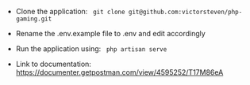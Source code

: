 - Clone the application:
 ``` git clone git@github.com:victorsteven/php-gaming.git```

- Rename the .env.example file to .env and edit accordingly

- Run the application using:
``` php artisan serve```


- Link to documentation:
https://documenter.getpostman.com/view/4595252/T17M86eA





